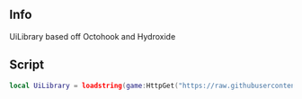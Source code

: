 ## Info
UiLibrary based off Octohook and Hydroxide

## Script
```Lua
local UiLibrary = loadstring(game:HttpGet("https://raw.githubusercontent.com/DiabloPro/UiLibrary/main/Main"))
```
